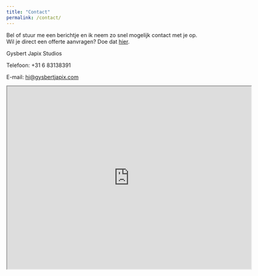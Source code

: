 ```yaml
---
title: "Contact"
permalink: /contact/
---
```


Bel of stuur me een berichtje en ik neem zo snel mogelijk contact met je op.
Wil je direct een offerte aanvragen? Doe dat [hier](gysbertjapix.github.io/offerte).

Gysbert Japix Studios

Telefoon: +31 6 83138391

E-mail: [hi@gysbertjapix.com](mailto:hi@gysbertjapix.com)

<iframe src="https://www.google.com/maps/d/embed?mid=17bLQGTZa7EeZ6C3J-m0vZ2SCGTNyJgw&ehbc=2E312F" width="640" height="480"></iframe>
